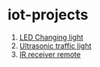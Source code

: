 # iot-projects

1. [LED Changing light](./LED_Changing_Light)
2. [Ultrasonic traffic light](./Ultrasonic_traffic_light)
3. [IR receiver remote](./IR_receiver_remote)